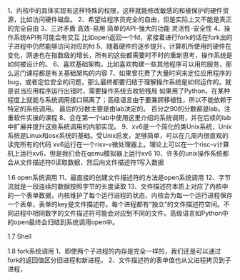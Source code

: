 1、内核中的具体实现有这样特殊的权限，这样就能修改敏感的和被保护的硬件资源，比如访问硬件磁盘。
2、希望给程序员完全的自由，但是实际上又不能是真正的完全自由 
3、三对矛盾 高效-易用 简单的API-强大的功能 灵活性-安全性
4、操作系统API有可能会有交互 比如open返回一个fd，紧接着进行fork的话在fork出的子进程中仍然能够访问对应的fd
5、随着硬件的逐步提升，计算机所使用的硬件在变化，网速也在指数级的增长，所有的这些都需要时不时的重新思考，操作系统是如何被设计的。
6、喜欢基础架构，比如喜欢构建一些其他程序可以用的服务，那么这门课程都是有关基础架构的内容
7、如果曾花费了大量时间来定位应用程序的bug，或者定位安全的问题，那么最终都要归结于理解操作系统是如何运作的。就是说当应用程序运行出错时，需要操作系统去收拾残局
如果用了Python，在某种程度上就能与系统调用接口隔离了；高级语言由于要兼顾移植性，所以不能依赖于特定的系统调用。
最后的分数主要是由lab决定的。 百分之90的分数都是lab。注重软件实操的课程
8、会在第一个lab中使用这里介绍的系统调用，并在后续的lab中扩展并提升这些系统调用的内部实现。
9、xv6是一个简化的类Unix系统，Unix系统是Linux和osx系统的基础。受Unix启发，足够简单，可以在几周内很直观的读完所有的代码
xv6运行在一个risv-v微处理器上。理论上可以在一个risc-v计算机上运行xv6，但是我们会在qemu模拟器上运行xv6
10、许多的unix操作系统都会从文件描述符0读取数据，然后向文件描述符1写入数据

1.6 open系统调用
11、最直接的创建文件描述符的方法是open系统调用
12、字节流就是一段连续的数据按照字节的长度读取
13、文件描述符本质上对应了内核中的一个表单数据，内核维护了每个运行进程的状态，内核会为每一个运行进程保存一个表单，表单的key是文件描述符。每个进程都有“独立”的文件描述符空间。不同进程中相同数字的文件描述符可能会对应到不同的文件。高级语言如Python中的open最终会归结到系统调用open中。

1.7 Shell


1.8 fork系统调用
1、即使两个子进程的内存是完全一样的，我们还是可以通过fork的返回值区分旧进程和新进程。
2、文件描述符的表单值也从父进程拷贝到子进程，





















